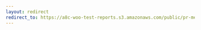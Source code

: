 ```yaml
---
layout: redirect
redirect_to: https://a8c-woo-test-reports.s3.amazonaws.com/public/pr-merge/42970/api/index.html
---
```

